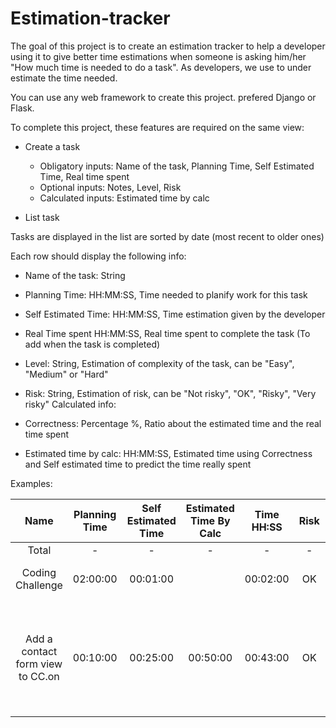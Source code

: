 # Estimation-tracker
The goal of this project is to create an estimation tracker to help a developer using it to give better time estimations when someone is asking him/her "How much time is needed to do a task". As developers, we use to under estimate the time needed.

You can use any web framework to create this project. prefered Django or Flask.

To complete this project, these features are required on the same view:
- Create a task
  - Obligatory inputs: Name of the task, Planning Time, Self Estimated Time, Real time spent
  - Optional inputs: Notes, Level, Risk
  - Calculated inputs: Estimated time by calc

- List task

Tasks are displayed in the list are sorted by date (most recent to older ones)

Each row should display the following info:

- Name of the task: String
- Planning Time: HH:MM:SS, Time needed to planify work for this task
- Self Estimated Time: HH:MM:SS, Time estimation given by the developer
- Real Time spent HH:MM:SS, Real time spent to complete the task (To add when the task is completed)
- Level: String, Estimation of complexity of the task, can be "Easy", "Medium" or "Hard"
- Risk: String, Estimation of risk, can be "Not risky", "OK", "Risky", "Very risky"
Calculated info:

- Correctness: Percentage %, Ratio about the estimated time and the real time spent
- Estimated time by calc: HH:MM:SS, Estimated time using Correctness and Self estimated time to predict the time really spent

Examples:

| Name |	Planning Time | Self Estimated	Time | Estimated Time By Calc | Time HH:SS	| Risk | Level | Correctness % | Notes |
| :---: | :---: | :---: | :---: | :---: | :---: | :---: | :---: | :---: |
| Total | - | - | - | - | - | - | 186% | - |
| Coding Challenge |	02:00:00 | 00:01:00 | | 00:02:00 | OK | Easy | 200% | Harder than expected  |
| Add a contact form view to CC.on |	00:10:00 | 00:25:00 | 00:50:00| 00:43:00 | OK | Easy | 172% | Issue about sendgrid to allow email on behalf on someone else  |


